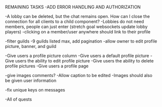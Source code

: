 REMAINING TASKS
-ADD ERROR HANDLING AND AUTHORIZATION

-A lobby can be deleted, but the chat remains open. How can I close the connection for all clients to a child component?
-Lobbies do not need members, people can just enter (stretch goal websockets update lobby players)
-clicking on a member/user anywhere should link to their profile

-filter guilds
-9 guilds listed max, add pagination
-allow owner to edit profile picture, banner, and guild

-Give users a profile picture column
-Give users a default profile picture
-Give users the ability to edit profile picture
-Give users the ability to delete profile pictures
-Give users a profile page



-give images comments?
-Allow caption to be edited
-Images should also be given user information

-fix unique keys on messages

-All of quests
